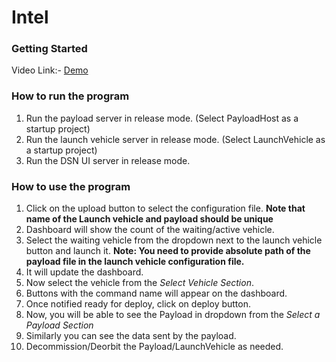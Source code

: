 # Intel


### Getting Started

Video Link:- [Demo](https://www.youtube.com/watch?v=9Yz7VW8lvLI&ab_channel=MeetVora)

### How to run the program
  1. Run the payload server in release mode. (Select PayloadHost as a startup project)
  2. Run the launch vehicle server in release mode. (Select LaunchVehicle as a startup project)
  3. Run the DSN UI server in release mode.
  
### How to use the program
  1. Click on the upload button to select the configuration file. 
   **Note that name of the Launch vehicle and payload should be unique**
  2. Dashboard will show the count of the waiting/active vehicle.
  3. Select the waiting vehicle from the dropdown next to the launch vehicle button and launch it. **Note: You need to provide absolute path of the payload file in the launch vehicle configuration file.**
  4. It will update the dashboard.
  5. Now select the vehicle from the *Select Vehicle Section*.
  6. Buttons with the command name will appear on the dashboard.
  7. Once notified ready for deploy, click on deploy button.
  8. Now, you will be able to see the Payload in dropdown from the  *Select a Payload Section*
  9. Similarly you can see the data sent by the payload.
  10. Decommission/Deorbit the Payload/LaunchVehicle as needed.
